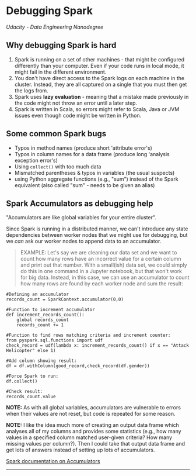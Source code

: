 # Debugging Spark
_Udacity - Data Engineering Nanodegree_

## Why debugging Spark is hard
1. Spark is running on a set of other machines - that might be configured differently than your computer. Even if your code runs in local mode, it might fail in the different environment.
2. You don't have direct access to the Spark logs on each machine in the cluster. Instead, they are all captured on a single that you must then get the logs from.
3. Spark uses **lazy evaluation** - meaning that a mistake made previously in the code might not throw an error until a later step.
4. Spark is written in Scala, so errors might refer to Scala, Java or JVM issues even though code might be written in Python.

## Some common Spark bugs
- Typos in method names (produce short 'attribute error's)
- Typos in column names for a data frame (produce long 'analysis exception error's)
- Using `collect()` with too much data
- Mismatched parentheses & typos in variables (the usual suspects)
- using Python aggregate functions (e.g., "sum") instead of the Spark equivalent (also called "sum" - needs to be given an alias)

## Spark Accumulators as debugging help
"Accumulators are like global variables for your entire cluster".

Since Spark is running in a distributed manner, we can't introduce any state dependencies between worker nodes that we might use for debugging, but we *can* ask our worker nodes to append data to an accumulator.

> EXAMPLE:
> Let's say we are cleaning our data set and we want to count how many rows have an incorrect value for a certain column and print out that number. With a small(ish) data set, we could simply do this in one command in a Jupyter notebook, but that won't work for big data.
> Instead, in this case, we can use an accumulator to count how many rows are found by each worker node and sum the result:

```
#Defining an accumulator
records_count = SparkContext.accumulator(0,0)

#Function to increment accumulator
def increment_records_count():
    global records_count
    records_count += 1

#Function to find rows matching criteria and increment counter:
from pyspark.sql.functions import udf
check_record = udf(lambda x: increment_records_count() if x == "Attack Helicopter" else 1)

#Add column showing result:
df = df.withColumn(good_record,check_record(df.gender))

#Force Spark to run:
df.collect()

#Check result:
records_count.value
```

**NOTE:** As with all global variables, accumulators are vulnerable to errors when their values are not reset, but code is repeated for some reason.

**NOTE:** I like the idea much more of creating an output data frame which analyses all of my columns and provides some statistics (e.g., how many values in a specified column matched user-given criteria? How many missing values per column?). Then I could take that output data frame and get lots of answers instead of setting up lots of accumulators.


[Spark documentation on Accumulators](https://spark.apache.org/docs/2.2.0/rdd-programming-guide.html#accumulators)

---


